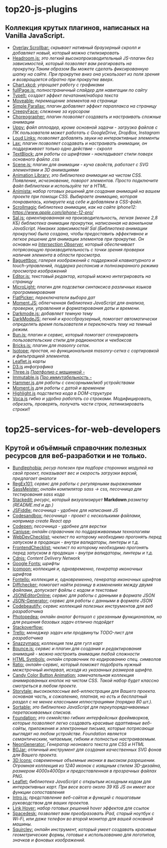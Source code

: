 # top20-js-plugins
## Коллекция крутых плагинов, написаных на Vanilla JavaScript.

- [Overlay Scrollbar:](https://kingsora.github.io/OverlayScrollbars/#!overview) *скрывает нативный браузерный скролл и добавляет новый, который можно стилизировать*
- [Headroom.js:](https://wicky.nillia.ms/headroom.js/) *это легкий высокопроизводительный JS-плагин без зависимостей, который позволяет вам реагировать на прокрутку.Таким образом Вы можете сделать фиксированную шапку на сайте. При прокрутке вниз она ускользает из поля зрения и возвращается обратно при прокрутке вверх.*
- [Chart.xkcd:](https://timqian.com/chart.xkcd/) *упрощает работу с графиками*
- [fullPage.js:](https://alvarotrigo.com/fullPage/) *полностраничный слайдер для навигации по сайту*
- [TypeIt:](https://github.com/alexmacarthur/typeit) *создает эффект печатания/набора текста*
- [Moveable:](https://github.com/daybrush/moveable) *перемещение элементов на странице*
- [Simple Parallax:](https://simpleparallax.com) *плагин добавляет эффект параллакса на страницу*
- [CreepyFace:](https://creepyface.io) *слежение за курсором*
- [Choreographer:](https://christinecha.github.io/choreographer-js/) *плагин позволяет создавать и настраивать сложные анимации*
- [Uppy:](https://uppy.io) *файл аплоадер, кроме основной задачи - загрузка файлов с ПК пользователя может работать с GoogleDrive, DropBox, Instagram*
- [Loud Links:](https://loudlinks.rocks) *позволяет добавлять звуки на интерактивные элементы*
- [Lax:](https://github.com/alexfoxy/lax.js) *плагин позволяет создавать и настраивать анимации, он поддерживает только одно действие - скролл*
- [TextBlock:](http://textblock.io) *для работы со шрифтами - накладывает стили поверх основного файла .css*
- [Scene.js:](https://daybrush.com/scenejs/) *плагин для анимации - куча свойств, работает с SVG элементами и 3D анимациями*
- [Animation Library:](http://animation.kaustubhmenon.com/) *это библиотека анимации на чистом CSS. Появление, исчезновение, поворот элементов. Просто подключите файл библиотеки и используйте тег в HTML.*
- [Animista:](https://animista.net/) *набор готовых решений для создания анимаций на вашем проекте при помощи CSS. Выбираете анимацию, которая понравилась, копируете код себе и добавляем в CSS-файл.*
- [Scrollmagic](https://scrollmagic.io/) *библиотека анимации, как на сайте iphone12: https://www.apple.com/iphone-12-pro/*
- [Sal.js:](https://mciastek.github.io/sal/) *ориентированная на производительность, легкая (менее 2,8 КБ) библиотека анимации прокрутки, написанная на ванильном JavaScript. Никаких зависимостей! Sal (Библиотека анимации прокрутки) была создана, чтобы предоставить эффективное и легкое решение для анимации элементов при прокрутке. Он основан на [Intersection Observer](https://developer.mozilla.org/en-US/docs/Web/API/Intersection_Observer_API), который обеспечивает потрясающую производительность с точки зрения проверки наличия элемента в области просмотра.*
- [Baguettbox:](https://feimosi.github.io/baguetteBox.js/) *галерея изображений с поддержкой клавиатурного и touch-управлений, поддерка респонсив и полноэкранного режима просмотра изображений*
- [Editor.js:](https://editorjs.io) *текстовый редактор, который можно интегрировать на страницу*
- [MicroLight:](https://asvd.github.io/microlight/) *плагин для подсветки синтаксиса различных языков программирования*
- [FlatPicker:](https://flatpickr.js.org) *переключатели выбора дат*
- [Moment.JS:](https://momentjs.com/) *облегченная библиотека JavaScript для анализа, проверки, управления и форматирования даты и времени.*
- [Darkmode.js:](https://darkmodejs.learn.uno) *добавляет темную тему*
- [DarkModeJS:](https://nickdeny.github.io/darkmode-js/) *легкий и кроссбраузерный, помогает автоматически определять время пользователя и переключать тему на темный режим.*
- [Bun.js:](https://bun.js.org) *плагин и сервис, который помогает сгенерировать пользовательские стили для радиокнопок и чекбоксов*
- [Bricks.js:](http://callmecavs.com/bricks.js/) *плагин для masonry сеток.*
- [Isotope:](https://isotope.metafizzy.co/) *простая, но функциональная masonry-сетка с сортировкой и фильтрацией элементов.*
- [Leaflet.js](https://leafletjs.com/) *карты*
- [D3.js](https://d3js.org/) *инфографика*
- [Three.js](https://threejs.org/) *[Портфолио с машинкой -](https://bruno-simon.com/)*
- [Immutable.js](https://immutable-js.github.io/immutable-js/) *[Про иммутабельность -](https://habr.com/ru/company/devexpress/blog/302118/)*
- [Hammer.js](https://hammerjs.github.io/) *для работы с сенсорными/моб устройствами*
- [Moment.js](https://momentjs.com/) *для работы с датой и временем*
- [Highlight.js](https://highlightjs.org/) *подстветка кода в DOM-структуре*
- [Voca.js](https://vocajs.com/) *гибко и удобно работать со строками. Модифицировать, обрезать, проверять, получать части строк, латинизировать строки!!*

# top25-services-for-web-developers
## Крутой и объёмный справочник полезных ресурсов для веб-разработки и не только.
 
- [Bundlephobia:](https://bundlephobia.com) *ресур полезен при подборе сторонних модулей на свой проект, показывает вес и скорость загрузки версий, предлагает аналоги*
- [RegEx101:](https://regex101.com) *сервис для работы с регулярными выражениями*
- [SassMeister:](https://www.sassmeister.com) *онлайн компилятор sass -> css, песочница для тестирования sass кода*
- [Stackedit:](https://stackedit.io) *ресурс, который визуализирует* **Markdown** *разметку (README.md и др.)*
- [JSFiddle:](https://jsfiddle.net) *песочница - удобнее для написания JS*
- [Codesandbox:](https://codesandbox.io) *песочница - проект с несколькими файлами, например create React app*
- [Codepen:](https://codepen.io) *песочница - удобнее для верстки*
- [Caniuse:](https://caniuse.com) *онлайн справочник по поддерживаемым технологиям*
- [WebDevChecklist:](https://webdevchecklist.com) *чеклист по которому необходимо прогонять перед запуском в продакшн - внутри валидаторы, линтеры и т.д.*
- [FrontendChecklist:](https://frontendchecklist.io) *чеклист по которому необходимо прогонять перед запуском в продакшн - внутри валидаторы, линтеры и т.д.*
- [Cdnjs:](https://cdnjs.com) *Content Delivery Network*
- [Google Fonts:](https://fonts.google.com) *шрифты*
- [Icomoon:](https://icomoon.io) *коллекция и, одновременно, генератор иконочных шрифтов*
- [Fontello:](http://fontello.com) *коллекция и, одновременно, генератор иконочных шрифтов*
- [Diffchecker:](https://www.diffchecker.com) *помогает найти разницу в изменениях между двумя файлами, допускает файлы с кодом и текстовые*
- [JSONEditorOnline:](https://jsoneditoronline.org) *сервис для работы с данными в формате JSON*
- [JSON-Generator:](https://www.json-generator.com) *сервис для работы с данными в формате JSON*
- [Codebeautify:](https://codebeautify.org) *сервис коллекций полезных инструментов для веб разработчика*
- [Photopedea:](https://www.photopea.com) *онлайн аналог фотошоп с урезанным функционалом, но для решения базовых задач отлично подойдет*
- [Stackoverflow:](https://stackoverflow.com)
- [Trello:](https://trello.com) *менеджер задач или продвинуты TODO-лист для разработчика*
- [Snazzymaps:](https://snazzymaps.com) *коллекция тем для гугл карт*
- [Bounce.js:](http://bouncejs.com) *сервис и плагин для создания и редактирования анимаций - можно настроить анимации любой сложности*
- [HTML Symbols:](https://www.toptal.com/designers/htmlarrows/) *онлайн справочник по кодированию спец. символов*
- [Ratio:](https://typeratio.com/) *онлайн-сервис, который поможет подобрать нужный межстрочный интервал, исходя из указанных размеров шрифта.*
- [Candy Color Button Animation:](https://codepen.io/yuhomyan/pen/OJMejWJ) *замечательная коллекция анимированных кнопок на чистом CSS. Такой набор будет классно смотреться в любом проекте.*
- [Storytale:](https://storytale.io/) *высококлассные веб-иллюстрации для Вашего проекта. основная часть, к сожалению, платная, но есть и бесплатный раздел с не менее классными иллюстрациями (порядка 80 шт.).*
- [Sortable:](https://sortablejs.github.io/sortablejs/) *это библиотека JavaScript для переупорядочиваемых перетаскиваемых списков.*
- [Foundation:](https://get.foundation/) *это семейство гибких интерфейсных фреймворков, которые позволяют легко создавать красивые адаптивные веб-сайты, приложения и электронные письма, которые потрясающе выглядят на любом устройстве. Foundation является семантическим, читаемым, гибким и полностью настраиваемым.*
- [NeonGenerator:](https://yaroslavweb.github.io/Neon-Generator/) *Генератор неонового текста для CSS и HTML*
- [BGJar:](https://bgjar.com/) *отличный инструмент для создания качественных SVG фонов для Вашего проекта.*
- [3D Icons:](https://www.iconshock.com/3d-icons/) *современные объемные иконки в высоком разрешении. Огромная коллекция из 1240 иконок с изящным стилем 3D-дизайна, размером 4000x4000px и предоставленная в прозрачных файлах PNG.*
- [Leaflet:](https://leafletjs.com/) *библиотека JavaScript с открытым исходным кодом для интерактивных карт. При весе всего около 39 КБ JS он имеет все функции сопоставления*
- [Intro.js:](https://introjs.com/) *представление веб-сайтов и функций с пошаговым руководством для ваших проектов.*
- [Link Hover:](https://codepen.io/hafizfattah/pen/tkgyK) *набор готовых решений hover эффектов для ссылок*
- [Spacedesk:](https://spacedesk.net/) *позволяет вам преобразовать iPad, старый ноутбук с Wi-Fi, или даже телефон во второй монитор для вашей основной машины.*
- [Squircley:](https://squircley.app/) *онлайн инструмент, который умеет создавать красивые геометрические формы, готовые к использованию для логотипов, значков и фоновых изображений.*

